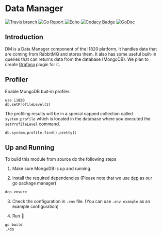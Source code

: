 # Data Manager
[![Travis branch](https://img.shields.io/travis/com/I1820/dm/master.svg?style=flat-square)](https://travis-ci.com/I1820/dm)
[![Go Report](https://goreportcard.com/badge/github.com/I1820/dm?style=flat-square)](https://goreportcard.com/report/github.com/I1820/dm)
[![Echo](https://img.shields.io/badge/powered%20by-echo-blue.svg?style=flat-square)](https://echo.labstack.com/)
[![Codacy Badge](https://api.codacy.com/project/badge/Grade/2cda8cad3c7b46879da2544c1057c91f)](https://www.codacy.com/app/i1820/dm?utm_source=github.com&amp;utm_medium=referral&amp;utm_content=I1820/dm&amp;utm_campaign=Badge_Grade)
[![GoDoc](https://img.shields.io/badge/godoc-reference-blue.svg?style=flat-square)](https://godoc.org/github.com/I1820/dm)

## Introduction
DM is a Data Manager component of the I1820 platform. It handles data that are coming from RabbitMQ and stores them.
It also has some useful built-in queries that can returns data from the database (MongoDB).
We plan to create [Grafana](https://grafana.com/) plugin for it.

## Profiler
Enable MongoDB buit-in profiler:

```
use i1820
db.setProfileLevel(2)
```

The profiling results will be in a special capped collection called `system.profile`
which is located in the database where you executed the `setProfileLevel` command.

```
db.system.profile.find().pretty()
```
## Up and Running
To build this module from source do the following steps

1. Make sure MongoDB is up and running.

2. Install the required dependencies (Please note that we use [dep](https://github.com/golang/dep) as our go package manager)
```sh
dep ensure
```

3. Check the configuration in `.env` file. (You can use `.env.example` as an example configuration)

4. Run :runner:
```sh
go build
./dm
```
